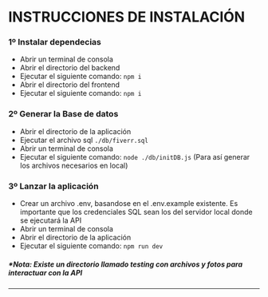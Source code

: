 # INSTRUCCIONES DE INSTALACIÓN

### 1º Instalar dependecias

- Abrir un terminal de consola
- Abrir el directorio del backend
- Ejecutar el siguiente comando: `npm i`
- Abrir el directorio del frontend
- Ejecutar el siguiente comando: `npm i`

### 2º Generar la Base de datos

- Abrir el directorio de la aplicación
- Ejecutar el archivo sql `./db/fiverr.sql`
- Abrir un terminal de consola
- Ejecutar el siguiente comando: `node ./db/initDB.js` (Para así generar los archivos necesarios en local)

### 3º Lanzar la aplicación

- Crear un archivo .env, basandose en el .env.example existente. Es importante que los credenciales SQL sean los del servidor local donde se ejecutará la API
- Abrir un terminal de consola
- Abrir el directorio de la aplicación
- Ejecutar el siguiente comando: `npm run dev`

##### \*Nota: Existe un directorio llamado testing con archivos y fotos para interactuar con la API

---
